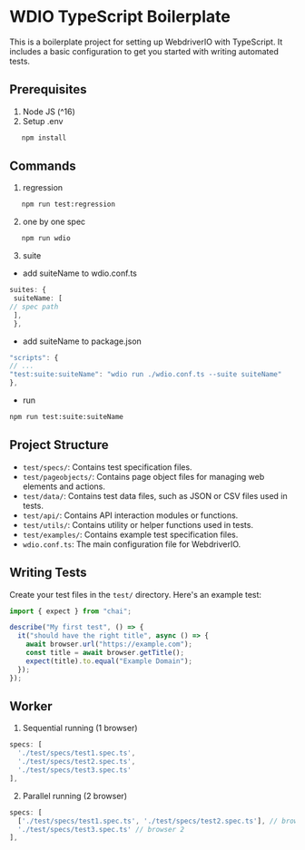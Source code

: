 # WDIO TypeScript Boilerplate

This is a boilerplate project for setting up WebdriverIO with TypeScript. It includes a basic configuration to get you started with writing automated tests.

## Prerequisites

1. Node JS (^16)
2. Setup .env

```bash
   npm install
```

## Commands

1. regression

```bash
   npm run test:regression
```

2. one by one spec

```bash
   npm run wdio
```

3. suite

- add suiteName to wdio.conf.ts

```typescript
suites: {
 suiteName: [
// spec path
 ],
 },
```

- add suiteName to package.json

```typescript
"scripts": {
// ...
"test:suite:suiteName": "wdio run ./wdio.conf.ts --suite suiteName"
},
```

- run

```bash
npm run test:suite:suiteName
```

## Project Structure

- `test/specs/`: Contains test specification files.
- `test/pageobjects/`: Contains page object files for managing web elements and actions.
- `test/data/`: Contains test data files, such as JSON or CSV files used in tests.
- `test/api/`: Contains API interaction modules or functions.
- `test/utils/`: Contains utility or helper functions used in tests.
- `test/examples/`: Contains example test specification files.
- `wdio.conf.ts`: The main configuration file for WebdriverIO.

## Writing Tests

Create your test files in the `test/` directory. Here's an example test:

```typescript
import { expect } from "chai";

describe("My first test", () => {
  it("should have the right title", async () => {
    await browser.url("https://example.com");
    const title = await browser.getTitle();
    expect(title).to.equal("Example Domain");
  });
});
```

## Worker

1. Sequential running (1 browser)

```typescript
specs: [
  './test/specs/test1.spec.ts',
  './test/specs/test2.spec.ts',
  './test/specs/test3.spec.ts'
],
```

2. Parallel running (2 browser)

```typescript
specs: [
  ['./test/specs/test1.spec.ts', './test/specs/test2.spec.ts'], // browser 1
  './test/specs/test3.spec.ts' // browser 2
],

```
